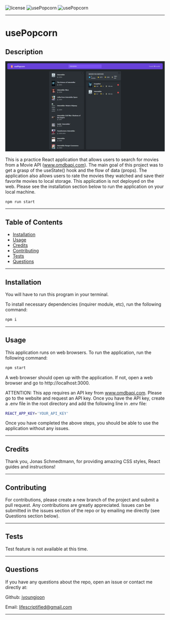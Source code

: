 ![license](https://img.shields.io/badge/license-ISC-blue.svg) ![usePopcorn](https://img.shields.io/github/languages/count/jyoungjoon/usePopcorn) ![usePopcorn](https://img.shields.io/github/languages/top/jyoungjoon/usePopcorn)

---

# usePopcorn

## Description

![Screenshot](./public/screenshot.png)

This is a practice React application that allows users to search for movies from a Movie API (www.omdbapi.com). The main goal of this project was to get a grasp of the useState() hook and the flow of data (props). The application also allows users to rate the movies they watched and save their favorite movies to local storage. This application is not deployed on the web. Please see the installation section below to run the application on your local machine.

```bash
npm run start
```

---

## Table of Contents

- [Installation](#installation)
- [Usage](#usage)
- [Credits](#credits)
- [Contributing](#contributing)
- [Tests](#tests)
- [Questions](#questions)

---

## Installation

You will have to run this program in your terminal.

To install necessary dependencies (inquirer module, etc), run the following command:

```bash
npm i
```

---

## Usage

This application runs on web browsers. To run the application, run the following command:

```bash
npm start
```

A web browser should open up with the application. If not, open a web browser and go to http://localhost:3000.

ATTENTION: This app requires an API key from www.omdbapi.com. Please go to the website and request an API key. Once you have the API key, create a .env file in the root directory and add the following line in .env file:

```bash
REACT_APP_KEY='YOUR_API_KEY'
```

Once you have completed the above steps, you should be able to use the application without any issues.

---

## Credits

Thank you, Jonas Schmedtmann, for providing amazing CSS styles, React guides and instructions!

---

## Contributing

For contributions, please create a new branch of the project and submit a pull request. Any contributions are greatly appreciated. Issues can be submitted in the issues section of the repo or by emailing me directly (see Questions section below).

---

## Tests

Test feature is not available at this time.

---

## Questions

If you have any questions about the repo, open an issue or contact me directly at:

Github: [jyoungjoon](https://github.com/jyoungjoon)

Email: lifescriptified@gmail.com

---
